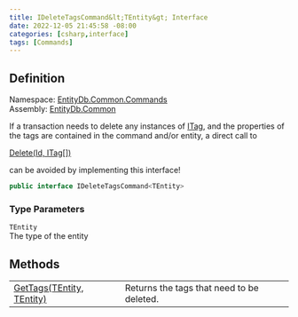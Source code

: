 ```yaml
---
title: IDeleteTagsCommand&lt;TEntity&gt; Interface
date: 2022-12-05 21:45:58 -08:00
categories: [csharp,interface]
tags: [Commands]
---
```


## Definition
Namespace: <a href='/posts/csharp.namespace.entitydb.common.commands/'>EntityDb.Common.Commands</a><br />
Assembly: <a href='/posts/csharp.assembly.entitydb.common/'>EntityDb.Common</a><br />

If a transaction needs to delete any instances of <a href='/posts/csharp.interface.entitydb.abstractions.tags.itag/'>ITag</a>, and the properties of the tags
are contained in the command and/or entity, a direct call to
<!--/posts/csharp.notimplemented.entitydb.abstractions.transactions.builders.itransactionbuilder-1.delete/--><a href='#'>Delete(Id, ITag[])</a>
can be avoided by implementing this interface!

```cs
public interface IDeleteTagsCommand<TEntity>
```
### Type Parameters
`TEntity`<br />The type of the entity
## Methods
<table><tr><td><!--/posts/csharp.notimplemented.entitydb.common.commands.ideletetagscommand-1.gettags/--><a href='#'>GetTags(TEntity, TEntity)</a></td><td>
Returns the tags that need to be deleted.
</td></tr></table>
